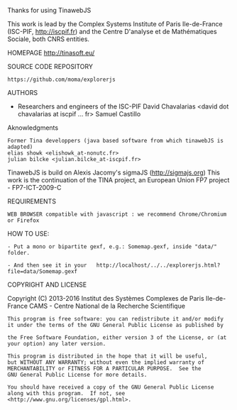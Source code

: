 Thanks for using TinawebJS

This work is lead by the Complex Systems Institute of Paris Ile-de-France (ISC-PIF, http://iscpif.fr) and the Centre D'analyse et de Mathématiques Sociale, both CNRS entities.

HOMEPAGE
    http://tinasoft.eu/

SOURCE CODE REPOSITORY

    https://github.com/moma/explorerjs

AUTHORS

- Researchers and engineers of the ISC-PIF
    David Chavalarias <david dot chavalarias at iscpif ... fr>
    Samuel Castillo

Aknowledgments

    Former Tina developpers (java based software from which tinawebJS is adapted)
    elias showk <elishowk_at-nonutc.fr>
    julian bilcke <julian.bilcke_at-iscpif.fr>

TinawebJS is build on Alexis Jacomy's sigmaJS (http://sigmajs.org)
This work is the continuation of the TINA project, an European Union FP7 project - FP7-ICT-2009-C

REQUIREMENTS

    WEB BROWSER compatible with javascript : we recommend Chrome/Chromium or Firefox

HOW TO USE:

	- Put a mono or bipartite gexf, e.g.: Somemap.gexf, inside "data/" folder.

	- And then see it in your 	http://localhost/../../explorerjs.html?file=data/Somemap.gexf


COPYRIGHT AND LICENSE

Copyright (C) 2013-2016 Institut des Systèmes Complexes de Paris Ile-de-France
CAMS - Centre National de la Recherche Scientifique

    This program is free software: you can redistribute it and/or modify it under the terms of the GNU General Public License as published by

    the Free Software Foundation, either version 3 of the License, or (at your option) any later version.

    This program is distributed in the hope that it will be useful,
    but WITHOUT ANY WARRANTY; without even the implied warranty of
    MERCHANTABILITY or FITNESS FOR A PARTICULAR PURPOSE.  See the
    GNU General Public License for more details.

    You should have received a copy of the GNU General Public License
    along with this program.  If not, see <http://www.gnu.org/licenses/gpl.html>.
